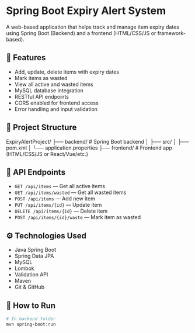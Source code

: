 # Spring Boot Expiry Alert System

A web-based application that helps track and manage item expiry dates using Spring Boot (Backend) and a frontend (HTML/CSS/JS or framework-based).

## 🔧 Features

- Add, update, delete items with expiry dates
- Mark items as wasted
- View all active and wasted items
- MySQL database integration
- RESTful API endpoints
- CORS enabled for frontend access
- Error handling and input validation

## 📁 Project Structure
ExpiryAlertProject/
├── backend/ # Spring Boot backend
│ ├── src/
│ ├── pom.xml
│ └── application.properties
├── frontend/ # Frontend app (HTML/CSS/JS or React/Vue/etc.)

## 🔌 API Endpoints

- `GET /api/items` — Get all active items
- `GET /api/items/wasted` — Get all wasted items
- `POST /api/items` — Add new item
- `PUT /api/items/{id}` — Update item
- `DELETE /api/items/{id}` — Delete item
- `POST /api/items/{id}/waste` — Mark item as wasted

## ⚙️ Technologies Used

- Java Spring Boot
- Spring Data JPA
- MySQL
- Lombok
- Validation API
- Maven
- Git & GitHub

## 🚀 How to Run

```bash
# In backend folder
mvn spring-boot:run

